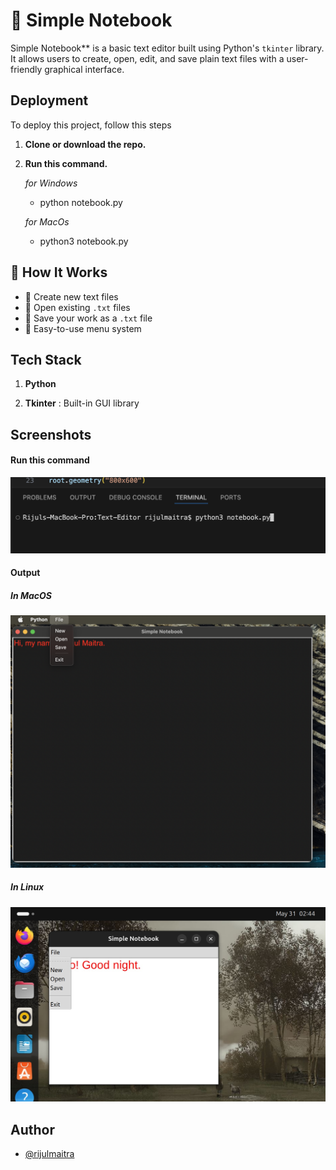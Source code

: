 
# 📝 Simple Notebook

Simple Notebook** is a basic text editor built using Python's `tkinter` library. It allows users to create, open, edit, and save plain text files with a user-friendly graphical interface.




## Deployment

To deploy this project, follow this steps

1. **Clone or download the repo.**

2. **Run this command.**

    *for Windows*
    - python notebook.py

    *for MacOs*
    - python3 notebook.py
## 🧮 How It Works

- 📄 Create new text files
- 📂 Open existing `.txt` files
- 💾 Save your work as a `.txt` file
- 🧭 Easy-to-use menu system



## Tech Stack

1. **Python** 

2. **Tkinter** : Built-in GUI library


## Screenshots
#### Run this command 
![Command](screenshots/Screenshot2.png)
#### Output
##### In MacOS
![Output in MacOS](screenshots/Screenshot1.png)
##### In Linux
![Output in Linux](screenshots/Screenshot3.jpeg)


## Author

- [@rijulmaitra](https://github.com/rijulmaitra)

